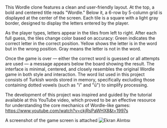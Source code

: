 This Wordle clone features a clean and user-friendly layout. At the top, a bold and centered title reads "Wordle." Below it, a 6-row by 5-column grid is displayed at the center of the screen. Each tile is a square with a light gray border, designed to display the letters entered by the player.

As the player types, letters appear in the tiles from left to right. After each full guess, the tiles change color based on accuracy:
Green indicates the correct letter in the correct position.
Yellow shows the letter is in the word but in the wrong position.
Gray means the letter is not in the word.

Once the game is over — either the correct word is guessed or all attempts are used — a message appears below the board showing the result. The interface is minimal, centered, and closely resembles the original Wordle game in both style and interaction.
The word list used in this project consists of Turkish words stored in memory, specifically excluding those containing dotted vowels (such as "i" and "ü") to simplify processing.

The development of this project was inspired and guided by the tutorial available at this YouTube video, which proved to be an effective resource for understanding the core mechanics of Wordle-like games:
https://www.youtube.com/watch?v=ckjRsPaWHX8&t=1997s

A screenshot of the game screen is attached
![Ekran Alıntısı](https://github.com/user-attachments/assets/87c62cd5-0c74-4796-bd77-bea4cecd1b70)

